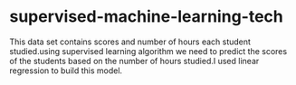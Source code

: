 # supervised-machine-learning-tech
This data set contains scores and number of hours each student studied.using supervised learning algorithm we need to predict the scores of the students based on the number of hours studied.I used linear regression to build this model.
